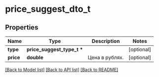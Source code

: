 # price_suggest_dto_t

## Properties
Name | Type | Description | Notes
------------ | ------------- | ------------- | -------------
**type** | **price_suggest_type_t \*** |  | [optional] 
**price** | **double** | Цена в рублях. | [optional] 

[[Back to Model list]](../README.md#documentation-for-models) [[Back to API list]](../README.md#documentation-for-api-endpoints) [[Back to README]](../README.md)



